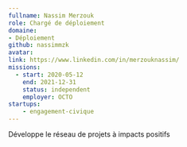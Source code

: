 ```yaml
---
fullname: Nassim Merzouk
role: Chargé de déploiement
domaine:
- Déploiement
github: nassimmzk
avatar:
link: https://www.linkedin.com/in/merzouknassim/
missions:
  - start: 2020-05-12
    end: 2021-12-31
    status: independent
    employer: OCTO
startups:
    - engagement-civique
---
```


Développe le réseau de projets à impacts positifs
